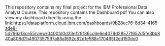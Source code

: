 This repository contains my final project for the IBM Professional Data Analyst Course.
This repository contains the Dashboard pdf
You can also view my dashboard directly using the link:https://dataplatform.cloud.ibm.com/dashboards/9b28ec76-8d34-4165-ade8-5d796a13ce55/view/0400fd0d33ef29f36cc6e6e4079d28577f652d5fe3bb840a808d7b4907357597a86a1692c82d1e588c170465f2ed150dc0
